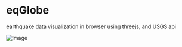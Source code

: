 # eqGlobe
earthquake data visualization in browser using threejs, and USGS api

![Image](https://github.com/user-attachments/assets/735bfe23-9945-42bd-bf3b-69a8015ba8c9)
